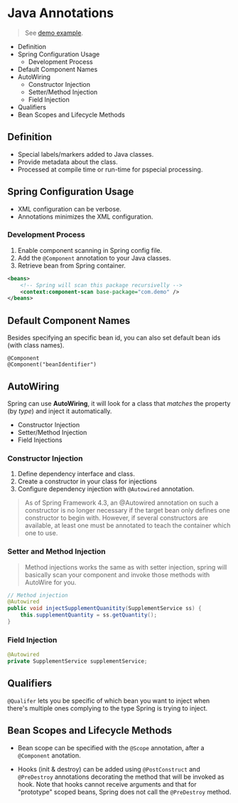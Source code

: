# Java Annotations

> See [demo example](../demos/annotations). 

* Definition
* Spring Configuration Usage
  * Development Process
* Default Component Names
* AutoWiring
  * Constructor Injection
  * Setter/Method Injection
  * Field Injection
* Qualifiers
* Bean Scopes and Lifecycle Methods

## Definition

* Special labels/markers added to Java classes.
* Provide metadata about the class.
* Processed at compile time or run-time for pspecial processing.

## Spring Configuration Usage

* XML configuration can be verbose.
* Annotations minimizes the XML configuration.

### Development Process

1. Enable component scanning in Spring config file.
2. Add the `@Component` annotation to your Java classes.
3. Retrieve bean from Spring container.

```xml
<beans>
    <!-- Spring will scan this package recursivelly -->
    <context:component-scan base-package="com.demo" />
</beans>
```

## Default Component Names

Besides specifying an specific bean id, you can also set default bean ids (with class names).

```
@Component
@Component("beanIdentifier")
```

## AutoWiring

Spring can use __AutoWiring__, it will look for a class that _matches_ the property (by _type_) and inject it automatically.

* Constructor Injection
* Setter/Method Injection
* Field Injections

### Constructor Injection

1. Define dependency interface and class.
2. Create a constructor in your class for injections
3. Configure dependency injection with `@Autowired` annotation.

> As of Spring Framework 4.3, an @Autowired annotation on such a constructor is no longer necessary if the target bean only defines one constructor to begin with. However, if several constructors are available, at least one must be annotated to teach the container which one to use.

### Setter and Method Injection

> Method injections works the same as with setter injection, spring will basically scan your component and invoke those methods with AutoWire for you.

```java
// Method injection
@Autowired
public void injectSupplementQuanitity(SupplementService ss) {
    this.supplementQuantity = ss.getQuantity();
}
```

### Field Injection

```java
@Autowired
private SupplementService supplementService;
```

## Qualifiers

`@Qualifer` lets you be specific of which bean you want to inject when there's multiple ones complying to the type Spring is trying to inject.

## Bean Scopes and Lifecycle Methods

* Bean scope can be specified with the `@Scope` annotation, after a `@Component` anotation.

* Hooks (init & destroy) can be added using `@PostConstruct` and `@PreDestroy` annotations decorating the method that will be invoked as hook. Note that hooks cannot receive arguments and that for "prototype" scoped beans, Spring does not call the `@PreDestroy` method.
